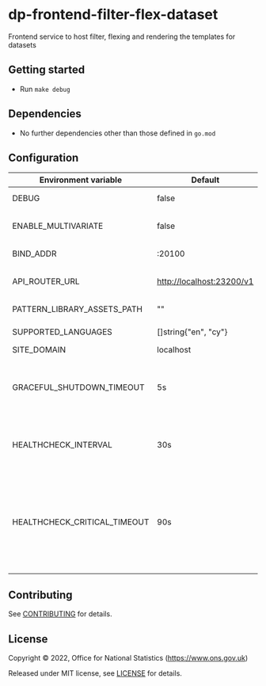# dp-frontend-filter-flex-dataset

Frontend service to host filter, flexing and rendering the templates for datasets

## Getting started

- Run `make debug`

## Dependencies

- No further dependencies other than those defined in `go.mod`

## Configuration

| Environment variable         | Default                     | Description                                                                                                                                           |
| ---------------------------- | --------------------------- | ----------------------------------------------------------------------------------------------------------------------------------------------------- |
| DEBUG                        | false                       | Enable debug mode                                                                                                                                     |
| ENABLE_MULTIVARIATE          | false                       | Enable 2021 [multivariate datasets](https://github.com/ONSdigital/dp-dataset-api/blob/5f9f4218b65aae4803809f4a876e9f72b9bf5305/models/dataset.go#L43) |
| BIND_ADDR                    | :20100                      | The host and port to bind to                                                                                                                          |
| API_ROUTER_URL               | <http://localhost:23200/v1> | The URL of the [dp-api-router](https://github.com/ONSdigital/dp-api-router)                                                                           |
| PATTERN_LIBRARY_ASSETS_PATH  | ""                          | Pattern library location                                                                                                                              |
| SUPPORTED_LANGUAGES          | []string{"en", "cy"}        | Supported languages                                                                                                                                   |
| SITE_DOMAIN                  | localhost                   |
| GRACEFUL_SHUTDOWN_TIMEOUT    | 5s                          | The graceful shutdown timeout in seconds (`time.Duration` format)                                                                                     |
| HEALTHCHECK_INTERVAL         | 30s                         | Time between self-healthchecks (`time.Duration` format)                                                                                               |
| HEALTHCHECK_CRITICAL_TIMEOUT | 90s                         | Time to wait until an unhealthy dependent propagates its state to make this app unhealthy (`time.Duration` format)                                    |

## Contributing

See [CONTRIBUTING](CONTRIBUTING.md) for details.

## License

Copyright © 2022, Office for National Statistics (<https://www.ons.gov.uk>)

Released under MIT license, see [LICENSE](LICENSE.md) for details.
